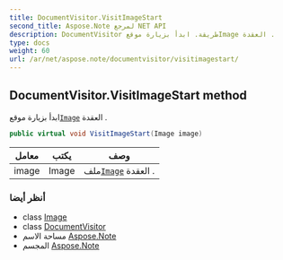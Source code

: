 ```yaml
---
title: DocumentVisitor.VisitImageStart
second_title: Aspose.Note لمرجع NET API
description: DocumentVisitor طريقة. ابدأ بزيارة موقعImage العقدة .
type: docs
weight: 60
url: /ar/net/aspose.note/documentvisitor/visitimagestart/
---
```

## DocumentVisitor.VisitImageStart method

ابدأ بزيارة موقع[`Image`](../../image/) العقدة .

```csharp
public virtual void VisitImageStart(Image image)
```

| معامل | يكتب | وصف |
| --- | --- | --- |
| image | Image | ملف[`Image`](../../image/) العقدة . |

### أنظر أيضا

* class [Image](../../image/)
* class [DocumentVisitor](../)
* مساحة الاسم [Aspose.Note](../../documentvisitor/)
* المجسم [Aspose.Note](../../../)


